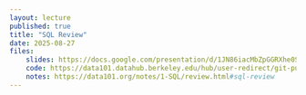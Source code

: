 ```yaml
---
layout: lecture
published: true
title: "SQL Review"
date: 2025-08-27
files:
    slides: https://docs.google.com/presentation/d/1JN86iacMbZpGGRXhe0Sbx0I-5h0FFMumLKeYOzYp0-g/edit
    code: https://data101.datahub.berkeley.edu/hub/user-redirect/git-pull?repo=https%3A%2F%2Fgithub.com%2Fcal-data-eng%2Ffa25-materials&branch=main&urlpath=lab%2Ftree%2Ffa25-materials%2Flec%2Fsql-review%2Fsql-review.ipynb
    notes: https://data101.org/notes/1-SQL/review.html#sql-review 
---
```

